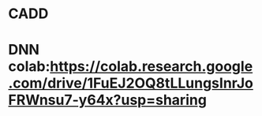 # CADD

# DNN colab:https://colab.research.google.com/drive/1FuEJ2OQ8tLLungsInrJoFRWnsu7-y64x?usp=sharing
